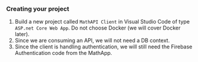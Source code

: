 ### Creating your project

1. Build a new project called `MathAPI Client` in Visual Studio Code of type `ASP.net Core Web App`. Do not choose Docker (we will cover Docker later).
1. Since we are consuming an API, we will not need a DB context.
1. Since the client is handling authentication, we will still need the Firebase Authentication code from the MathApp.